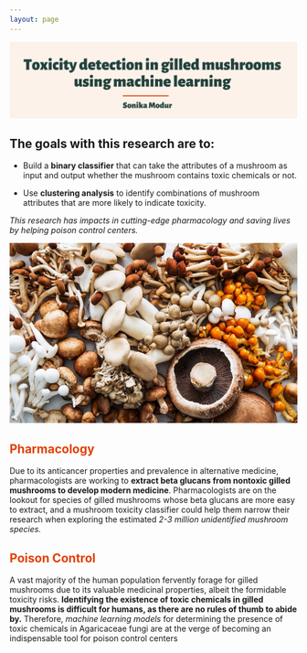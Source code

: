 ```yaml
---
layout: page
---
```

![alt-text-1](/assets/img/TitleMushroom.png "title") 

## The goals with this research are to: 
 
- Build a **binary classifier** that can take the attributes of a mushroom as input and output whether the mushroom contains toxic chemicals or not.
 
- Use **clustering analysis** to identify combinations of mushroom attributes that are more likely to indicate toxicity.
 
_This research has impacts in cutting-edge pharmacology and saving lives by helping poison control centers._
 
![alt-text-1](/assets/img/different-mushrooms.jpeg "mushrooms") 

## <font color="#E34000">Pharmacology</font>
 
Due to its anticancer properties and prevalence in alternative medicine, pharmacologists are working to **extract beta glucans from nontoxic gilled mushrooms to develop modern medicine**. Pharmacologists are on the lookout for species of gilled mushrooms whose beta glucans are more easy to extract, and a mushroom toxicity classifier could help them narrow their research when exploring the estimated _2-3 million unidentified mushroom species._
 
## <font color="#E34000">Poison Control</font>
 
A vast majority of the human population fervently forage for gilled mushrooms due to its valuable medicinal properties, albeit the formidable toxicity risks.
**Identifying the existence of toxic chemicals in gilled mushrooms is difficult for humans, as there are no rules of thumb to abide by.** Therefore, _machine learning models_ for determining the presence of toxic chemicals in Agaricaceae fungi are at the verge of becoming an indispensable tool for poison control centers

